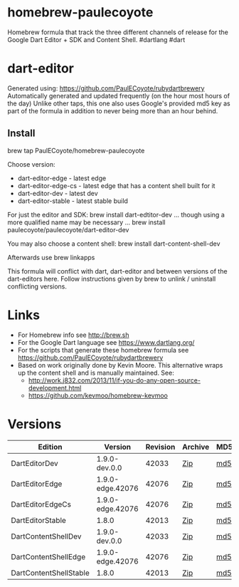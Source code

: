 homebrew-paulecoyote
====================

Homebrew formula that track the three different channels of release for the Google Dart Editor + SDK and Content Shell.  #dartlang #dart

dart-editor
===========

Generated using: https://github.com/PaulECoyote/rubydartbrewery
Automatically generated and updated frequently (on the hour most hours of the day)
Unlike other taps, this one also uses Google's provided md5 key as part of the formula in addition to never being more than an hour behind.

Install
-------
brew tap PaulECoyote/homebrew-paulecoyote

Choose version:
* dart-editor-edge - latest edge
* dart-editor-edge-cs - latest edge that has a content shell built for it
* dart-editor-dev - latest dev
* dart-editor-stable - latest stable build

For just the editor and SDK:
brew install dart-edtitor-dev
... though using a more qualified name may be necessary ...
brew install paulecoyote/paulecoyote/dart-editor-dev

You may also choose a content shell:
brew install dart-content-shell-dev

Afterwards use 
brew linkapps

This formula will conflict with dart, dart-editor and between versions of the dart-editors here.  Follow instructions given by brew to unlink / uninstall conflicting versions.

Links
=====
* For Homebrew info see http://brew.sh
* For the Google Dart language see https://www.dartlang.org/
* For the scripts that generate these homebrew formula see https://github.com/PaulECoyote/rubydartbrewery
* Based on work originally done by Kevin Moore. This alternative wraps up the content shell and is manually maintained.  See: 
    * http://work.j832.com/2013/11/if-you-do-any-open-source-development.html
    * https://github.com/kevmoo/homebrew-kevmoo

Versions
========
| Edition | Version | Revision | Archive | MD5 | Notes |
| ------- | ------- | -------- | ------- | --- | ----- |
| DartEditorDev | 1.9.0-dev.0.0 | 42033 | [Zip](https://storage.googleapis.com/dart-archive/channels/dev/release/42033/editor/darteditor-macos-x64.zip) | [md5](https://storage.googleapis.com/dart-archive/channels/dev/release/42033/editor/darteditor-macos-x64.zip.md5sum) | [Changes](https://storage.googleapis.com/dart-archive/channels/dev/release/latest/changelog.html) |
| DartEditorEdge | 1.9.0-edge.42076 | 42076 | [Zip](https://storage.googleapis.com/dart-archive/channels/be/raw/42076/editor/darteditor-macos-x64.zip) | [md5](https://storage.googleapis.com/dart-archive/channels/be/raw/42076/editor/darteditor-macos-x64.zip.md5sum) | - |
| DartEditorEdgeCs | 1.9.0-edge.42076 | 42076 | [Zip](https://storage.googleapis.com/dart-archive/channels/be/raw/42076/editor/darteditor-macos-x64.zip) | [md5](https://storage.googleapis.com/dart-archive/channels/be/raw/42076/editor/darteditor-macos-x64.zip.md5sum) | - |
| DartEditorStable | 1.8.0 | 42013 | [Zip](https://storage.googleapis.com/dart-archive/channels/stable/release/42013/editor/darteditor-macos-x64.zip) | [md5](https://storage.googleapis.com/dart-archive/channels/stable/release/42013/editor/darteditor-macos-x64.zip.md5sum) | [Changes](https://storage.googleapis.com/dart-archive/channels/stable/release/latest/changelog.html) |
| DartContentShellDev | 1.9.0-dev.0.0 | 42033 | [Zip](https://storage.googleapis.com/dart-archive/channels/dev/release/42033/dartium/content_shell-macos-ia32-release.zip) | [md5](https://storage.googleapis.com/dart-archive/channels/dev/release/42033/dartium/content_shell-macos-ia32-release.zip.md5sum) | - |
| DartContentShellEdge | 1.9.0-edge.42076 | 42076 | [Zip](https://storage.googleapis.com/dart-archive/channels/be/raw/42076/dartium/content_shell-macos-ia32-release.zip) | [md5](https://storage.googleapis.com/dart-archive/channels/be/raw/42076/dartium/content_shell-macos-ia32-release.zip.md5sum) | - |
| DartContentShellStable | 1.8.0 | 42013 | [Zip](https://storage.googleapis.com/dart-archive/channels/stable/release/42013/dartium/content_shell-macos-ia32-release.zip) | [md5](https://storage.googleapis.com/dart-archive/channels/stable/release/42013/dartium/content_shell-macos-ia32-release.zip.md5sum) | - |
